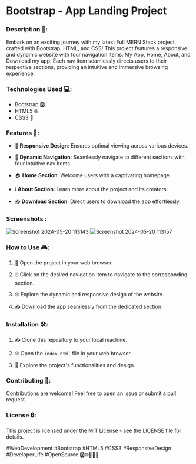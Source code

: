# Bootstrap - App Landing Project

### Description 🌟:
Embark on an exciting journey with my latest Full MERN Stack project, crafted with Bootstrap, HTML, and CSS! This project features a responsive and dynamic website with four navigation items: My App, Home, About, and Download my app. Each nav item seamlessly directs users to their respective sections, providing an intuitive and immersive browsing experience.

### Technologies Used 💻:
- Bootstrap 🅱️
- HTML5 🌐
- CSS3 🎨

### Features 🎉:

- 🌟 **Responsive Design**: Ensures optimal viewing across various devices.
  
- 📝 **Dynamic Navigation**: Seamlessly navigate to different sections with four intuitive nav items.
  
- 🏠 **Home Section**: Welcome users with a captivating homepage.
  
- ℹ️ **About Section**: Learn more about the project and its creators.
   
- 📥 **Download Section**: Direct users to download the app effortlessly.

### Screenshots :

![Screenshot 2024-05-20 113143](https://github.com/kuldeep2300/App-Landing-Project/assets/155528947/6c22da13-55aa-433d-b633-ef0b00fb8ae6)
![Screenshot 2024-05-20 113157](https://github.com/kuldeep2300/App-Landing-Project/assets/155528947/539fad00-650f-4493-a42c-cf878336f501)

### How to Use 🎮:

1. 🚀 Open the project in your web browser.

2. 🖱️ Click on the desired navigation item to navigate to the corresponding section.

3. 🌐 Explore the dynamic and responsive design of the website.

4. 📥 Download the app seamlessly from the dedicated section.

### Installation 🛠️:

1. 📥 Clone this repository to your local machine.

2. 🌐 Open the `index.html` file in your web browser.

3. 🚀 Explore the project's functionalities and design.

### Contributing 🤝:
Contributions are welcome! Feel free to open an issue or submit a pull request.

### License 🔒:
This project is licensed under the MIT License - see the [LICENSE](LICENSE) file for details.

#WebDevelopment #Bootstrap #HTML5 #CSS3 #ResponsiveDesign #DeveloperLife #OpenSource 🅱️🌐🎨📝🚀

